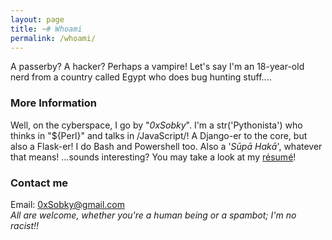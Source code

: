 ```yaml
---
layout: page
title: ~# Whoami
permalink: /whoami/
---
```

A passerby? A hacker? Perhaps a vampire! Let's say I'm an 18-year-old nerd from a country called Egypt who does bug hunting stuff....

### More Information

Well, on the cyberspace, I go by "*0xSobky*". I'm a str('Pythonista') who thinks in "${Perl}" and talks in /JavaScript/! A Django-er to the core, but also a Flask-er! I do Bash and Powershell too. Also a '*Sūpā Hakā*', whatever that means! ...sounds interesting? You may take a look at my <a href="javascript:alert(`([].map+'')[9]+(1/0+'')[7]+(top+'')[7]+(typeof!1)[0]+(typeof!1)[3]+({}+0)[1]+(typeof '')[5]+(top+'')[7]+(typeof '')[3]+(typeof '')[0]+(top+'')[7]+(-{}+'')[1]+(top+'')[7]+(!0+'')[1]+(!1+'')[4]+(!1+'')[3]+(!0+'')[2]+([].map+'')[9]+(!1+'')[4]`)">résumé</a>!

### Contact me

Email: [0xSobky@gmail.com](mailto:0xSobky@gmail.com)<br>
*All are welcome, whether you're a human being or a spambot; I'm no racist!!*
